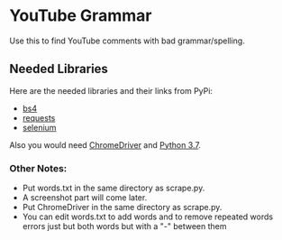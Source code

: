 # YouTube Grammar
Use this to find YouTube comments with bad grammar/spelling.

## Needed Libraries
Here are the needed libraries and their links from PyPi:
- [bs4](https://pypi.org/project/bs4/)
- [requests](https://pypi.org/project/requests/)
- [selenium](https://pypi.org/project/selenium/)

Also you would need [ChromeDriver](https://chromedriver.chromium.org/) and [Python 3.7](https://www.python.org/).

### Other Notes:
- Put words.txt in the same directory as scrape.py.
- A screenshot part will come later.
- Put ChromeDriver in the same directory as scrape.py. 
- You can edit words.txt to add words and to remove repeated words errors just but both words but with a "-" between them
